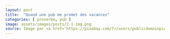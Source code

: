 ```yaml
---
layout: post
title:  "Quand une pub me promet des vacances"
categories: [ proverbe, pub ]
image: assets/images/posts/2-1-img.png
source: Image par <a href="https://pixabay.com/fr/users/publicdomainpictures-14/?utm_source=link-attribution&amp;utm_medium=referral&amp;utm_campaign=image&amp;utm_content=21603">PublicDomainPictures</a> de <a href="https://pixabay.com/fr/?utm_source=link-attribution&amp;utm_medium=referral&amp;utm_campaign=image&amp;utm_content=21603">Pixabay</a>
---
```

